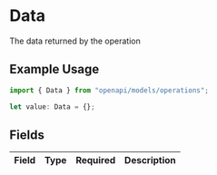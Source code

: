# Data

The data returned by the operation

## Example Usage

```typescript
import { Data } from "openapi/models/operations";

let value: Data = {};
```

## Fields

| Field       | Type        | Required    | Description |
| ----------- | ----------- | ----------- | ----------- |
